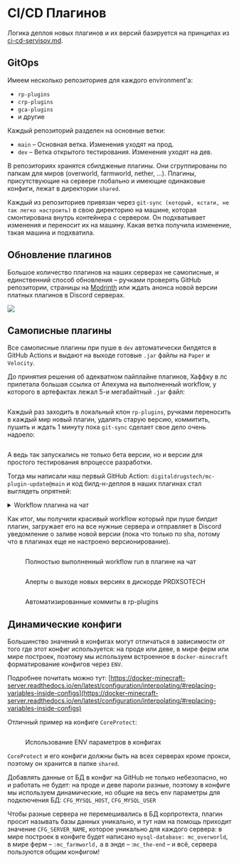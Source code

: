 # CI/CD Плагинов

Логика деплоя новых плагинов и их версий базируется на принципах из [ci-cd-servisov.md](ci-cd-servisov.md "mention").

## GitOps

Имеем несколько репозиториев для каждого environment'а:

* `rp-plugins`
* `crp-plugins`
* `gca-plugins`
* и другие

Каждый репозиторий разделен на основные ветки:

* `main` – Основная ветка. Изменения уходят на прод.
* `dev` – Ветка открытого тестирования. Изменения уходят на дев.

В репозиториях хранятся сбилдженые плагины. Они сгруппированы по папкам для миров (overworld, farmworld, nether, ...). Плагины, присутствующие на сервере глобально и имеющие одинаковые конфиги, лежат в директории `shared`.&#x20;

Каждый из репозиториев привязан через `git-sync (который, кстати, не так легко настроить)` в свою директорию на машине, которая смонтирована внутрь контейнера с сервером. Он подхватывает изменения и переносит их на машину. Какая ветка получила изменение, такая машина и подхватила.

## Обновление плагинов

Большое количество плагинов на наших серверах не самописные, и единственний способ обновления – ручками проверять GitHub репозитории, страницы на [Modrinth](https://modrinth.com) или ждать анонса новой версии платных плагинов в Discord серверах.

![](../../.gitbook/assets/image.png)



## Самописные плагины

Все самописные плагины при пуше в `dev` автоматически билдятся в GitHub Actions и выдают на выходе готовые `.jar` файлы на `Paper` и `Velocity`.

До принятия решения об адекватном пайплайне плагинов, Хаффку в лс прилетала большая ссылка от Апехума на выполненный workflow, у которого в артефактах лежал 5-и мегабайтный `.jar` файл:

<figure><img src="../../.gitbook/assets/image (1).png" alt=""><figcaption></figcaption></figure>

Каждый раз заходить в локальный клон `rp-plugins`, ручками переносить в каждый мир новый  плагин, удалять старую версию, коммитить, пушить и ждать 1 минуту пока `git-sync` сделает свое дело очень надоело:

<figure><img src="../../.gitbook/assets/image (3).png" alt=""><figcaption></figcaption></figure>

А ведь так запускались не только бета версии, но и версии для простого тестирования впроцессе разработки.

Тогда мы написали наш первый GitHub Action: `digitaldrugstech/mc-plugin-update@main` и код билд-н-деплоя в наших плагинах стал выглядеть опрятней:

<details>

<summary>Workflow плагина на чат</summary>

{% code overflow="wrap" %}
```yaml
name: Build and Deploy Plugin

on:
  push:
    branches:
      - dev
      - feat/**
      - fix/**

jobs:
  build:
    runs-on: self-hosted
    name: Build Plugin
    outputs:
      paper_artifact: ${{ steps.upload_paper.outputs.artifact_path }}
      velocity_artifact: ${{ steps.upload_velocity.outputs.artifact_path }}
    steps:
      - name: Checkout Plugin Code
        uses: actions/checkout@v4
        with:
          token: ${{ secrets.TOKEN }}
          submodules: recursive

      - name: Set up JDK
        uses: actions/setup-java@v4
        with:
          distribution: temurin
          java-version: 21

      - name: Setup Gradle
        uses: gradle/actions/setup-gradle@v3

      - name: Build Plugin
        run: ./gradlew velocity:build paper:build -Psnapshot=true -PdigitaldrugsPrivateUsername=${{ secrets.MAVEN_REPO_USERNAME }} -PdigitaldrugsPrivatePassword=${{ secrets.MAVEN_REPO_PASSWORD }}

      - name: Upload Paper Artifact
        id: upload_paper
        uses: actions/upload-artifact@v4
        with:
          name: murchat-paper
          path: paper/build/libs/*.jar

      - name: Upload Velocity Artifact
        id: upload_velocity
        uses: actions/upload-artifact@v4
        with:
          name: murchat-velocity
          path: velocity/build/libs/*.jar

  deploy:
    needs: build
    runs-on: self-hosted
    strategy:
      max-parallel: 1
      matrix:
        include:
          # Survival Environment
          - environment: RP
            repo: "digitaldrugstech/rp-plugins"
            path: "proxy/plugins"
            artifact: "murchat-velocity"
            plugin_name: "MurChat*.jar"

          - environment: RP
            repo: "digitaldrugstech/rp-plugins"
            path: "shared/plugins"
            artifact: "murchat-paper"
            plugin_name: "MurChat*.jar"

          # Creative Environment
          - environment: CRP
            repo: "digitaldrugstech/crp-plugins"
            path: "proxy/plugins"
            artifact: "murchat-velocity"
            plugin_name: "MurChat*.jar"

          - environment: CRP
            repo: "digitaldrugstech/crp-plugins"
            path: "build/plugins"
            artifact: "murchat-paper"
            plugin_name: "MurChat*.jar"

    steps:
      - name: Deploy Plugin
        uses: digitaldrugstech/mc-plugin-updater@main
        with:
          environment: ${{ matrix.environment }}
          repo: ${{ matrix.repo }}
          path: ${{ matrix.path }}
          artifact: ${{ matrix.artifact }}
          plugin_name: ${{ matrix.plugin_name }}
          token: ${{ secrets.TOKEN }}

  cleanup:
    needs: deploy
    runs-on: self-hosted
    name: Delete artifacts
    steps:
      - name: Delete Paper Artifact
        uses: GeekyEggo/delete-artifact@v5.1.0
        with:
          name: murchat-paper
      - name: Delete Velocity Artifact
        uses: GeekyEggo/delete-artifact@v5.1.0
        with:
          name: murchat-velocity

  notify:
    needs: deploy
    runs-on: self-hosted
    name: Send Discord Notification
    steps:
      - name: Discord Notification
        uses: appleboy/discord-action@master
        with:
          webhook_id: ${{ secrets.DISCORD_WEBHOOK_ID }}
          webhook_token: ${{ secrets.DISCORD_WEBHOOK_TOKEN }}
          message: |
            **Updated MurChat**
            New version uploaded to dev server

            || GH SHA: ${{ github.sha }} ||
          username: GitHub Actions
          avatar_url: https://github.githubassets.com/images/modules/logos_page/GitHub-Mark.png
```
{% endcode %}

</details>

Как итог, мы получили красивый workflow который при пуше билдит плагин, загружает его на все нужные сервера и отправляет в Discord уведомление о заливе новой версии (пока что только по sha, потому что в плагинах еще не настроено версионирование).

<figure><img src="../../.gitbook/assets/image (4).png" alt=""><figcaption><p>Полностью выполненный workflow run в плагине на чат</p></figcaption></figure>

<figure><img src="../../.gitbook/assets/image (6).png" alt=""><figcaption><p>Алерты о выходе новых версиях в дискорде PRDXSOTECH</p></figcaption></figure>

<figure><img src="../../.gitbook/assets/image (7).png" alt=""><figcaption><p>Автоматизированные коммиты в rp-plugins</p></figcaption></figure>

## Динамические конфиги

Большинство значений в конфигах могут отличаться в зависимости от того где этот конфиг используется: на проде или деве, в мире ферм или мире построек, поэтому мы используем встроенное в `docker-minecraft` форматирование конфигов через `ENV`.

Подробнее почитать можно тут: [https://docker-minecraft-server.readthedocs.io/en/latest/configuration/interpolating/#replacing-variables-inside-configs](https://docker-minecraft-server.readthedocs.io/en/latest/configuration/interpolating/#replacing-variables-inside-configs)

Отличный пример на конфиге `CoreProtect`:

<figure><img src="../../.gitbook/assets/image (8).png" alt=""><figcaption><p>Использование ENV параметров в конфигах</p></figcaption></figure>

`CoreProtect` и его конфиги должны быть на всех серверах кроме прокси, поэтому он хранится в папке `shared`.

Добавлять данные от БД в конфиг на GitHub не только небезопасно, но и работать не будет: на проде и деве пароли разные, поэтому в конфиге мы используем динамические, но общие на весь env параметры для подключения БД: `CFG_MYSQL_HOST`, `CFG_MYSQL_USER`

Чтобы разные сервера не перемешивались в БД корпротекта, плагин просит называть базы данных уникально, и тут нам на помощь приходит значение `CFG_SERVER_NAME`, которое уникально для каждого сервера: в мире построек в конфиге будет написано `mysql-database: mc_overworld`, в мире ферм – `:mc_farmworld,` а в энде –  :`mc_the-end` – и всё, сервера пользуются общим конфигом!

